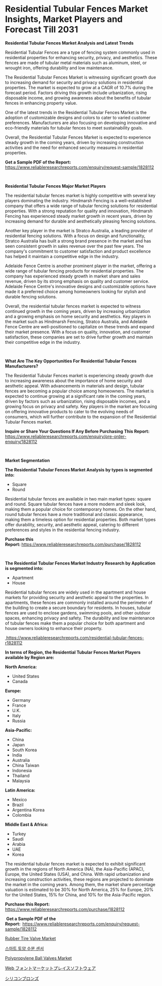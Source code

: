 <p><h1>Residential Tubular Fences Market Insights, Market Players and Forecast Till 2031</h1></p><p><strong>Residential Tubular Fences Market Analysis and Latest Trends</strong></p>
<p><p>Residential Tubular Fences are a type of fencing system commonly used in residential properties for enhancing security, privacy, and aesthetics. These fences are made of tubular metal materials such as aluminum, steel, or wrought iron, offering durability and low maintenance.</p><p>The Residential Tubular Fences Market is witnessing significant growth due to increasing demand for security and privacy solutions in residential properties. The market is expected to grow at a CAGR of 10.7% during the forecast period. Factors driving this growth include urbanization, rising disposable income, and growing awareness about the benefits of tubular fences in enhancing property value.</p><p>One of the latest trends in the Residential Tubular Fences Market is the adoption of customizable designs and colors to cater to varied customer preferences. Manufacturers are also focusing on developing innovative and eco-friendly materials for tubular fences to meet sustainability goals.</p><p>Overall, the Residential Tubular Fences Market is expected to experience steady growth in the coming years, driven by increasing construction activities and the need for enhanced security measures in residential properties.</p></p>
<p><strong>Get a Sample PDF of the Report:&nbsp;</strong> <a href="https://www.reliableresearchreports.com/enquiry/request-sample/1828112">https://www.reliableresearchreports.com/enquiry/request-sample/1828112</a></p>
<p>&nbsp;</p>
<p><strong>Residential Tubular Fences Major Market Players</strong></p>
<p><p>The residential tubular fences market is highly competitive with several key players dominating the industry. Hindmarsh Fencing is a well-established company that offers a wide range of tubular fencing solutions for residential properties. With a strong reputation for quality and innovation, Hindmarsh Fencing has experienced steady market growth in recent years, driven by increasing demand for durable and aesthetically pleasing fencing solutions.</p><p>Another key player in the market is Stratco Australia, a leading provider of residential fencing solutions. With a focus on design and functionality, Stratco Australia has built a strong brand presence in the market and has seen consistent growth in sales revenue over the past few years. The company's commitment to customer satisfaction and product excellence has helped it maintain a competitive edge in the industry.</p><p>Adelaide Fence Centre is another prominent player in the market, offering a wide range of tubular fencing products for residential properties. The company has experienced steady growth in market share and sales revenue, driven by its strong emphasis on quality and customer service. Adelaide Fence Centre's innovative designs and customizable options have made it a preferred choice among homeowners looking for stylish and durable fencing solutions.</p><p>Overall, the residential tubular fences market is expected to witness continued growth in the coming years, driven by increasing urbanization and a growing emphasis on home security and aesthetics. Key players in the market such as Hindmarsh Fencing, Stratco Australia, and Adelaide Fence Centre are well-positioned to capitalize on these trends and expand their market presence. With a focus on quality, innovation, and customer satisfaction, these companies are set to drive further growth and maintain their competitive edge in the industry.</p></p>
<p>&nbsp;</p>
<p><strong>What Are The Key Opportunities For Residential Tubular Fences Manufacturers?</strong></p>
<p><p>The Residential Tubular Fences market is experiencing steady growth due to increasing awareness about the importance of home security and aesthetic appeal. With advancements in materials and design, tubular fences are becoming a popular choice among homeowners. The market is expected to continue growing at a significant rate in the coming years, driven by factors such as urbanization, rising disposable incomes, and a growing focus on privacy and safety. Key players in the market are focusing on offering innovative products to cater to the evolving needs of consumers, which will further contribute to the expansion of the Residential Tubular Fences market.</p></p>
<p><strong>Inquire or Share Your Questions If Any Before Purchasing This Report:</strong> <a href="https://www.reliableresearchreports.com/enquiry/pre-order-enquiry/1828112">https://www.reliableresearchreports.com/enquiry/pre-order-enquiry/1828112</a></p>
<p>&nbsp;</p>
<p><strong>Market Segmentation</strong></p>
<p><strong>The Residential Tubular Fences Market Analysis by types is segmented into:</strong></p>
<p><ul><li>Square</li><li>Round</li></ul></p>
<p><p>Residential tubular fences are available in two main market types: square and round. Square tubular fences have a more modern and sleek look, making them a popular choice for contemporary homes. On the other hand, round tubular fences have a more traditional and classic appearance, making them a timeless option for residential properties. Both market types offer durability, security, and aesthetic appeal, catering to different preferences and styles in the residential fencing industry.</p></p>
<p><strong>Purchase this Report:&nbsp;</strong><a href="https://www.reliableresearchreports.com/purchase/1828112">https://www.reliableresearchreports.com/purchase/1828112</a></p>
<p>&nbsp;</p>
<p><strong>The Residential Tubular Fences Market Industry Research by Application is segmented into:</strong></p>
<p><ul><li>Apartment</li><li>House</li></ul></p>
<p><p>Residential tubular fences are widely used in the apartment and house markets for providing security and aesthetic appeal to the properties. In apartments, these fences are commonly installed around the perimeter of the building to create a secure boundary for residents. In houses, tubular fences are used to enclose gardens, swimming pools, and other outdoor spaces, enhancing privacy and safety. The durability and low maintenance of tubular fences make them a popular choice for both apartment and house owners looking to enhance their property.</p></p>
<p><a href="https://www.reliableresearchreports.com/residential-tubular-fences-r1828112">&nbsp;https://www.reliableresearchreports.com/residential-tubular-fences-r1828112</a></p>
<p><strong>In terms of Region, the Residential Tubular Fences Market Players available by Region are:</strong></p>
<p>
    <p> <strong> North America: </strong>
        <ul>
            <li>United States</li>
            <li>Canada</li>
        </ul>
        </p> 
    <p> <strong> Europe: </strong>
        <ul>
            <li>Germany</li>
            <li>France</li>
            <li>U.K.</li>
            <li>Italy</li>
            <li>Russia</li>
        </ul>
        </p> 
    <p> <strong> Asia-Pacific: </strong>
        <ul>
            <li>China</li>
            <li>Japan</li>
            <li>South Korea</li>
            <li>India</li>
            <li>Australia</li>
            <li>China Taiwan</li>
            <li>Indonesia</li>
            <li>Thailand</li>
            <li>Malaysia</li>
        </ul>
        </p> 
    <p> <strong> Latin America: </strong>
        <ul>
            <li>Mexico</li>
            <li>Brazil</li>
            <li>Argentina Korea</li>
            <li>Colombia</li>
        </ul>
        </p> 
    <p> <strong> Middle East & Africa: </strong>
        <ul>
            <li>Turkey</li>
            <li>Saudi</li>
            <li>Arabia</li>
            <li>UAE</li>
            <li>Korea</li>
        </ul>
    </p>
    </p>
<p><p>The residential tubular fences market is expected to exhibit significant growth in the regions of North America (NA), the Asia-Pacific (APAC), Europe, the United States (USA), and China. With rapid urbanization and increasing construction activities, these regions are projected to dominate the market in the coming years. Among them, the market share percentage valuation is estimated to be 30% for North America, 25% for Europe, 20% for the United States, 15% for China, and 10% for the Asia-Pacific region.</p></p>
<p><strong>Purchase this Report: </strong><a href="https://www.reliableresearchreports.com/purchase/1828112">https://www.reliableresearchreports.com/purchase/1828112</a></p>
<p>&nbsp;<strong>Get a Sample PDF of the Report:&nbsp;&nbsp;</strong><a href="https://www.reliableresearchreports.com/enquiry/request-sample/1828112">https://www.reliableresearchreports.com/enquiry/request-sample/1828112</a></p>
<p><strong></strong></p>
<p><p><a href="https://www.linkedin.com/pulse/analyzing-rubber-tire-valve-market-global-industry-perspective-fmmme?trackingId=NboMSXzMBr4yy6oHWkKXzg%3D%3D">Rubber Tire Valve Market</a></p><p><a href="https://github.com/vdhdwjyp90142/Market-Research-Report-List-1/blob/main/133343346925.md">스마트 토양 수분 센서</a></p><p><a href="https://www.linkedin.com/pulse/analyzing-polypropylene-ball-valves-market-global-industry-zutce?trackingId=9YHa7GQuBa%2BqB43ZIus2Hw%3D%3D">Polypropylene Ball Valves Market</a></p><p><a href="https://medium.com/@ameliaordoneza/%E3%82%A6%E3%82%A7%E3%83%96%E3%83%95%E3%82%A9%E3%83%B3%E3%83%88%E3%83%9E%E3%83%BC%E3%82%B1%E3%83%83%E3%83%88%E3%83%97%E3%83%AC%E3%82%A4%E3%82%B9%E3%82%BD%E3%83%95%E3%83%88%E3%82%A6%E3%82%A7%E3%82%A2%E5%B8%82%E5%A0%B4%E5%88%86%E6%9E%90-%E3%81%9D%E3%81%AEcagr-%E5%B8%82%E5%A0%B4%E3%82%BB%E3%82%B0%E3%83%A1%E3%83%B3%E3%83%86%E3%83%BC%E3%82%B7%E3%83%A7%E3%83%B3-%E3%81%8A%E3%82%88%E3%81%B3%E3%82%B0%E3%83%AD%E3%83%BC%E3%83%90%E3%83%AB%E7%94%A3%E6%A5%AD%E6%A6%82%E8%A6%81-669b34028050">Web フォントマーケットプレイスソフトウェア</a></p><p><a href="https://medium.com/@kaiyaahoney54645/%E3%82%B7%E3%83%AA%E3%82%B3%E3%83%B3%E3%83%96%E3%83%AD%E3%83%B3%E3%82%BA%E5%B8%82%E5%A0%B4%E3%81%AF-%E5%B8%82%E5%A0%B4%E3%82%B7%E3%82%A7%E3%82%A2-%E5%B8%82%E5%A0%B4%E3%83%88%E3%83%AC%E3%83%B3%E3%83%89-%E5%B8%82%E5%A0%B4%E6%88%90%E9%95%B7%E3%81%AB%E9%96%A2%E3%81%99%E3%82%8B%E6%83%85%E5%A0%B1%E3%82%92%E6%8F%90%E4%BE%9B%E3%81%97%E3%81%BE%E3%81%99-607bae291f1d">シリコンブロンズ</a></p></p>